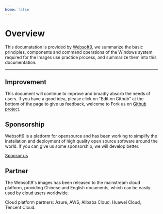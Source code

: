```yaml
---
home: false
---
```


# Overview

This documatation is provided by [Websoft9](http://www.websoft9.com/), we summarize the basic principles, components and command operations of the Windows system required for the Images use practice process, and summarize them into this documentation.

---

## Improvement

This document will continue to improve and broadly absorb the needs of users.
If you have a good idea, please click on "Edit on Github" at the bottom of the page to give us feedback, welcome to Fork us on [Github project](https://github.com/Websoft9/Windows).

## Sponsorship

Websoft9 is a platform for opensource and has been working to simplify the installation and deployment of high quality open source software around the world. If you can give us some sponsorship, we will develop better.

[Sponsor us](http://www.websoft9.com/aboutus/donate)

## Partner

The Websoft9's images has been released to the mainstream cloud platform, providing Chinese and English documents, which can be easily used by cloud users worldwide.

Cloud platform partners: Azure, AWS, Alibaba Cloud, Huawei Cloud, Tencent Cloud.